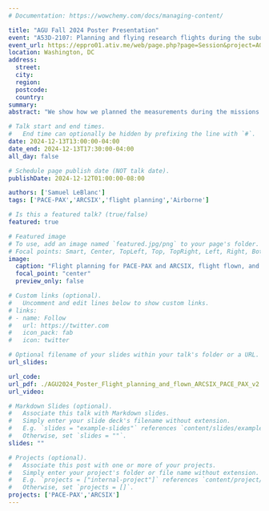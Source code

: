 ```yaml
---
# Documentation: https://wowchemy.com/docs/managing-content/

title: "AGU Fall 2024 Poster Presentation"
event: "A53D-2107: Planning and flying research flights during the suborbital airborne field campaigns ARCSIX and PACE-PAX"
event_url: https://eppro01.ativ.me/web/page.php?page=Session&project=AGU24&id=p1710740-185590
location: Washington, DC
address:
  street:
  city:
  region:
  postcode:
  country:
summary:
abstract: "We show how we planned the measurements during the missions ARCSIX and PACE-PAX, measuring the arctic and the coastal California. Here we show what we flew and our planning strategy to optimize the observations and coordinate between the 3 different planes during ARCSIX; the NASA P3, G-III, and the Spec Inc. Learjet; and the 2 different planes with ships and satellites during PACE-PAX; the NASA ER-2 and the Naval Postgraduate School's Twin Otter. The process of planning these flights is complex and involves mixing the needs from the science team and the needs from pilots, which we present here."

# Talk start and end times.
#   End time can optionally be hidden by prefixing the line with `#`.
date: 2024-12-13T13:00:00-04:00
date_end: 2024-12-13T17:30:00-04:00
all_day: false

# Schedule page publish date (NOT talk date).
publishDate: 2024-12-12T01:00:00-08:00

authors: ['Samuel LeBlanc']
tags: ['PACE-PAX','ARCSIX','flight planning','Airborne']

# Is this a featured talk? (true/false)
featured: true

# Featured image
# To use, add an image named `featured.jpg/png` to your page's folder. 
# Focal points: Smart, Center, TopLeft, Top, TopRight, Left, Right, BottomLeft, Bottom, BottomRight.
image:
  caption: "Flight planning for PACE-PAX and ARCSIX, flight flown, and lessons learned - Poster A53D-2107"
  focal_point: "center"
  preview_only: false

# Custom links (optional).
#   Uncomment and edit lines below to show custom links.
# links:
# - name: Follow
#   url: https://twitter.com
#   icon_pack: fab
#   icon: twitter

# Optional filename of your slides within your talk's folder or a URL.
url_slides:

url_code:
url_pdf: ./AGU2024_Poster_Flight_planning_and_flown_ARCSIX_PACE_PAX_v2.pdf
url_video:

# Markdown Slides (optional).
#   Associate this talk with Markdown slides.
#   Simply enter your slide deck's filename without extension.
#   E.g. `slides = "example-slides"` references `content/slides/example-slides.md`.
#   Otherwise, set `slides = ""`.
slides: ""

# Projects (optional).
#   Associate this post with one or more of your projects.
#   Simply enter your project's folder or file name without extension.
#   E.g. `projects = ["internal-project"]` references `content/project/deep-learning/index.md`.
#   Otherwise, set `projects = []`.
projects: ['PACE-PAX','ARCSIX']
---
```

